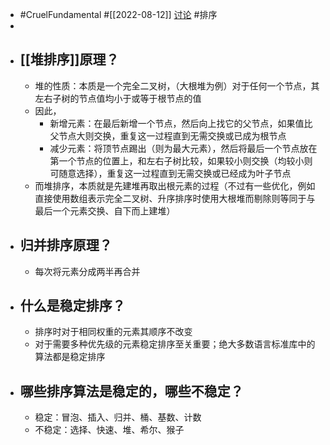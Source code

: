 - #CruelFundamental #[[2022-08-12]] [讨论](https://github.com/CYZH1307/CruelFundamental/tree/main/homework/202208/12) #排序
-
- ## [[堆排序]]原理？
	- 堆的性质：本质是一个完全二叉树，（大根堆为例）对于任何一个节点，其左右子树的节点值均小于或等于根节点的值
	- 因此，
		- 新增元素：在最后新增一个节点，然后向上找它的父节点，如果值比父节点大则交换，重复这一过程直到无需交换或已成为根节点
		- 减少元素：将顶节点踢出（则为最大元素），然后将最后一个节点放在第一个节点的位置上，和左右子树比较，如果较小则交换（均较小则可随意选择），重复这一过程直到无需交换或已经成为叶子节点
	- 而堆排序，本质就是先建堆再取出根元素的过程（不过有一些优化，例如直接使用数组表示完全二叉树、升序排序时使用大根堆而剔除则等同于与最后一个元素交换、自下而上建堆）
- ## 归并排序原理？
	- 每次将元素分成两半再合并
- ## 什么是稳定排序？
	- 排序时对于相同权重的元素其顺序不改变
	- 对于需要多种优先级的元素稳定排序至关重要；绝大多数语言标准库中的算法都是稳定排序
- ## 哪些排序算法是稳定的，哪些不稳定？
	- 稳定：冒泡、插入、归并、桶、基数、计数
	- 不稳定：选择、快速、堆、希尔、猴子